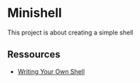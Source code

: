 # Minishell
This project is about creating a simple shell

## Ressources
- [Writing Your Own Shell ](https://www.cs.purdue.edu/homes/grr/SystemsProgrammingBook/Book/Chapter5-WritingYourOwnShell.pdf)
